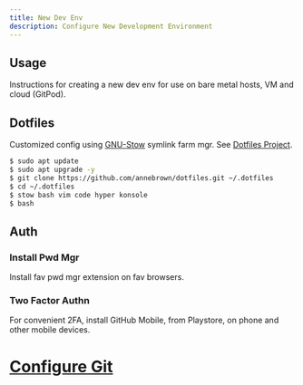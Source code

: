 ```yaml
---
title: New Dev Env
description: Configure New Development Environment
---
```


## Usage

Instructions for creating a new dev env for use on bare metal hosts, VM and cloud (GitPod).

## Dotfiles

Customized config using [GNU-Stow](https://gnu.org/software/stow/) symlink farm mgr.  See [Dotfiles Project](../../../dev/projects/dotfiles/index.md).

```bash
$ sudo apt update
$ sudo apt upgrade -y
$ git clone https://github.com/annebrown/dotfiles.git ~/.dotfiles
$ cd ~/.dotfiles
$ stow bash vim code hyper konsole
$ bash
```

## Auth

### Install Pwd Mgr

Install fav pwd mgr extension on fav browsers.

###  Two Factor Authn

For convenient 2FA, install GitHub Mobile, from Playstore, on phone and other mobile devices.  

# [Configure Git](../../apps/git/index.md)
